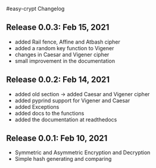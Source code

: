 #easy-crypt Changelog

## Release 0.0.3: Feb 15, 2021
- added Rail fence, Affine and Atbash cipher
- added a random key function to Vigener
- changes in Caesar and Vigener cipher  
- small improvement in the documentation

## Release 0.0.2: Feb 14, 2021
- added old section -> added Caesar and Vigener cipher 
- added pyprind support for Vigener and Caesar
- added Exceptions
- added docs to the functions
- added the documentation at readthedocs

## Release 0.0.1: Feb 10, 2021

- Symmetric and Asymmetric Encryption and Decryption
- Simple hash generating and comparing